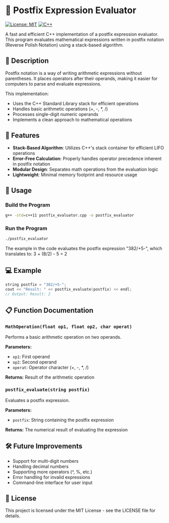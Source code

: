 # 🧮 Postfix Expression Evaluator

[![License: MIT](https://img.shields.io/badge/License-MIT-yellow.svg)](https://opensource.org/licenses/MIT)
[![C++](https://img.shields.io/badge/C++-17-blue.svg)](https://isocpp.org/)

A fast and efficient C++ implementation of a postfix expression evaluator. This program evaluates mathematical expressions written in postfix notation (Reverse Polish Notation) using a stack-based algorithm.

## 📝 Description

Postfix notation is a way of writing arithmetic expressions without parentheses. It places operators after their operands, making it easier for computers to parse and evaluate expressions.

This implementation:
- Uses the C++ Standard Library stack for efficient operations
- Handles basic arithmetic operations (+, -, *, /)
- Processes single-digit numeric operands
- Implements a clean approach to mathematical operations

## 🚀 Features

- **Stack-Based Algorithm**: Utilizes C++'s stack container for efficient LIFO operations
- **Error-Free Calculation**: Properly handles operator precedence inherent in postfix notation
- **Modular Design**: Separates math operations from the evaluation logic
- **Lightweight**: Minimal memory footprint and resource usage

## 🔧 Usage

### Build the Program

```bash
g++ -std=c++11 postfix_evaluator.cpp -o postfix_evaluator
```

### Run the Program

```bash
./postfix_evaluator
```

The example in the code evaluates the postfix expression "382/+5-", which translates to:
3 + (8/2) - 5 = 2

## 💻 Example

```cpp
string postfix = "382/+5-";
cout << "Result: " << postfix_evaluate(postfix) << endl;
// Output: Result: 2
```

## 📋 Function Documentation

### `MathOperation(float op1, float op2, char operat)`

Performs a basic arithmetic operation on two operands.

**Parameters:**
- `op1`: First operand
- `op2`: Second operand
- `operat`: Operator character (+, -, *, /)

**Returns:** Result of the arithmetic operation

### `postfix_evaluate(string postfix)`

Evaluates a postfix expression.

**Parameters:**
- `postfix`: String containing the postfix expression

**Returns:** The numerical result of evaluating the expression

## 🛠️ Future Improvements

- Support for multi-digit numbers
- Handling decimal numbers
- Supporting more operators (^, %, etc.)
- Error handling for invalid expressions
- Command-line interface for user input

## 📜 License

This project is licensed under the MIT License - see the LICENSE file for details.
